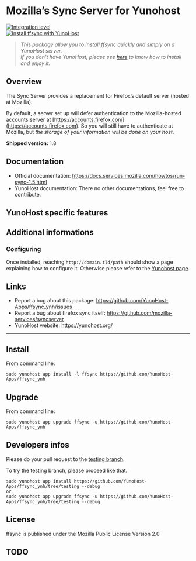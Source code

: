 Mozilla’s Sync Server for Yunohost
==================================

[![Integration level](https://dash.yunohost.org/integration/ffsync.svg)](https://ci-apps.yunohost.org/ci/apps/ffsync%20%28Community%29/lastBuild/consoleFull)  
[![Install ffsync with YunoHost](https://install-app.yunohost.org/install-with-yunohost.png)](https://install-app.yunohost.org/?app=ffsync)

> *This package allow you to install ffsync quickly and simply on a YunoHost server.  
If you don't have YunoHost, please see [here](https://yunohost.org/#/install) to know how to install and enjoy it.*

Overview
--------

The Sync Server provides a replacement for Firefox’s default server (hosted at Mozilla).

By default, a server set up will defer authentication to the Mozilla-hosted accounts server at [https://accounts.firefox.com](https://accounts.firefox.com). So you will still have to authenticate at Mozilla, but _the storage of your information will be done on your host_.

**Shipped version:** 1.8

Documentation
-------------

 * Official documentation:  https://docs.services.mozilla.com/howtos/run-sync-1.5.html
 * YunoHost documentation: There no other documentations, feel free to contribute.

YunoHost specific features
--------------------------

<!--Limitations
-----------

* Any known limitations.-->

Additional informations
-----------------------

### Configuring

Once installed, reaching `http://domain.tld/path` should show a page explaining how to configure it. Otherwise please refer to the [Yunohost page](https://yunohost.org/#/app_ffsync).

## Links

 * Report a bug about this package: https://github.com/YunoHost-Apps/ffsync_ynh/issues
 * Report a bug about firefox sync itself: https://github.com/mozilla-services/syncserver
 * YunoHost website: https://yunohost.org/

---

Install
-------

From command line:

`sudo yunohost app install -l ffsync https://github.com/YunoHost-Apps/ffsync_ynh`

Upgrade
-------

From command line:

`sudo yunohost app upgrade ffsync -u https://github.com/YunoHost-Apps/ffsync_ynh`

Developers infos
----------------

Please do your pull request to the [testing branch](https://github.com/YunoHost-Apps/ffsync_ynh/tree/testing).

To try the testing branch, please proceed like that.
```
sudo yunohost app install https://github.com/YunoHost-Apps/ffsync_ynh/tree/testing --debug
or
sudo yunohost app upgrade ffsync -u https://github.com/YunoHost-Apps/ffsync_ynh/tree/testing --debug
```

License
-------

ffsync is published under the Mozilla Public License Version 2.0

TODO
----

